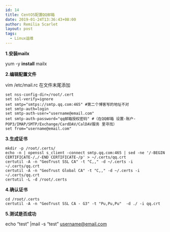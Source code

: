 ```yaml
---
id: 14
title: CentOS配置QQ邮箱
date: 2019-01-24T13:36:43+08:00
author: Remilia Scarlet
layout: post
tags:
  - Linux运维
---
```

 

**1.安装mailx**

yum -y **install** mailx 



**2.编辑配置文件**

vim /etc/mail.rc 在文件末尾添加  

<pre class="wp-block-code"><code>set nss-config-dir=/root/.cert
set ssl-verify=ignore
set smtp="smtps://smtp.qq.com:465" #第二个博客写的地址不对
set smtp-auth=login
set smtp-auth-user="username@email.com"
set smtp-auth-password="qq邮箱授权密码" #（在QQ邮箱 设置-账户- POP3/IMAP/SMTP/Exchange/CardDAV/CalDAV服务 里寻找）
set from="username@email.com"</code></pre>

**3.生成证书**

<pre class="wp-block-code"><code>mkdir -p /root/.certs/
echo -n | openssl s_client -connect smtp.qq.com:465 | sed -ne '/-BEGIN CERTIFICATE-/,/-END CERTIFICATE-/p' > ~/.certs/qq.crt
certutil -A -n "GeoTrust SSL CA" -t "C,," -d ~/.certs -i ~/.certs/qq.crt
certutil -A -n "GeoTrust Global CA" -t "C,," -d ~/.certs -i ~/.certs/qq.crt
certutil -L -d /root/.certs
</code></pre>

**4.确认证书**

<pre class="wp-block-code"><code>cd /root/.certs
certutil -A -n "GeoTrust SSL CA - G3" -t "Pu,Pu,Pu"  -d ./ -i qq.crt</code></pre>

**5.测试是否成功**

echo &#8220;test&#8221; |mail -s &#8220;test&#8221; [username@email.com](mailto:username@email.com)